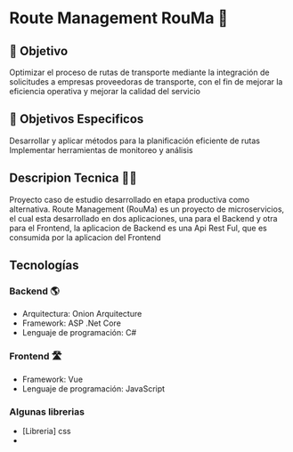 # Route Management RouMa 🚞

##  🚨 Objetivo

Optimizar el proceso de rutas de transporte mediante la integración de solicitudes a empresas proveedoras de transporte, con el fin de mejorar la eficiencia operativa y mejorar la calidad del servicio

## 🚥 Objetivos Especificos
Desarrollar y aplicar métodos para la planificación eficiente de rutas
Implementar herramientas de monitoreo y análisis

## Descripion Tecnica 👩‍💻
Proyecto caso de estudio desarrollado en etapa productiva como alternativa. 
Route Management (RouMa) es un proyecto de microservicios, el cual esta desarrollado en dos aplicaciones, una para el Backend y otra para el Frontend, la aplicacion de Backend es una Api Rest Ful, que es consumida por la aplicacion del Frontend

## Tecnologías 
### Backend 🌎
- Arquitectura: Onion Arquitecture
- Framework: ASP .Net Core
- Lenguaje de programación: C#

### Frontend 🛣
- Framework: Vue
- Lenguaje de programación: JavaScript

### Algunas librerias
- [Libreria] css
- 
